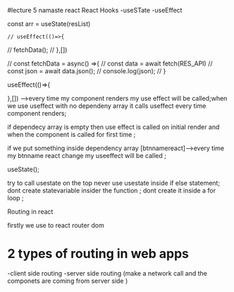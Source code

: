 #lecture 5 namaste react 
   React Hooks
   -useSTate
   -useEffect
   

const arr = useState(resList)















    // useEffect(()=>{
  //     fetchData();
  // },[])

  // const fetchData = async() =>{
  //     const data = await fetch(RES_API)
  //     const json = await data.json();
  //     console.log(json);
  // }


useEffect(()=>{

},[])  -->every time my component renders my use effect will be called;when we use useffect with no dependeny array it calls useffect every time component renders;

if dependecy array is empty then use effect is called on initial render and when the component is called for first time ;

if we put something inside dependency array [btnnamereact]-->every time my btnname react change my useeffect will be called ;




useState();

try to call usestate on the top 
never use usestate inside if else statement;
dont create statevariable insider the function ;
dont create it inside a for loop ;


 
 Routing in react 

 firstly we use to react router dom


# 2 types of routing in web apps 
-client side routing
-server side routing (make a network call  and the componets  are coming from server side )





